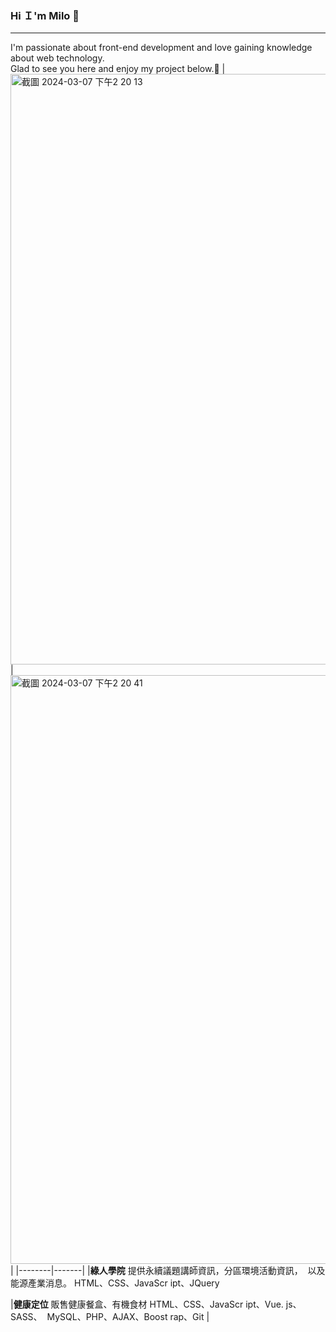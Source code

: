 ### Hi Ｉ'm Milo 👋
***
I'm passionate about front-end development and love gaining knowledge about web technology.  
Glad to see you here and enjoy my project below.🎉
|<img width="945" alt="截圖 2024-03-07 下午2 20 13" src="https://github.com/MMMMMilo/MMMMMilo/assets/152141976/073b5fdb-9867-43d2-8245-452048cff7d0">|<img width="942" alt="截圖 2024-03-07 下午2 20 41" src="https://github.com/MMMMMilo/MMMMMilo/assets/152141976/707b5251-376e-4110-9a14-989a37932350">|
|--------|-------|
|**綠人學院**  提供永續議題講師資訊，分區環境活動資訊， 
以及能源產業消息。  HTML、CSS、JavaScr ipt、JQuery  

|**健康定位**  販售健康餐盒、有機食材  HTML、CSS、JavaScr ipt、Vue. js、SASS、 
MySQL、PHP、AJAX、Boost rap、Git  |
